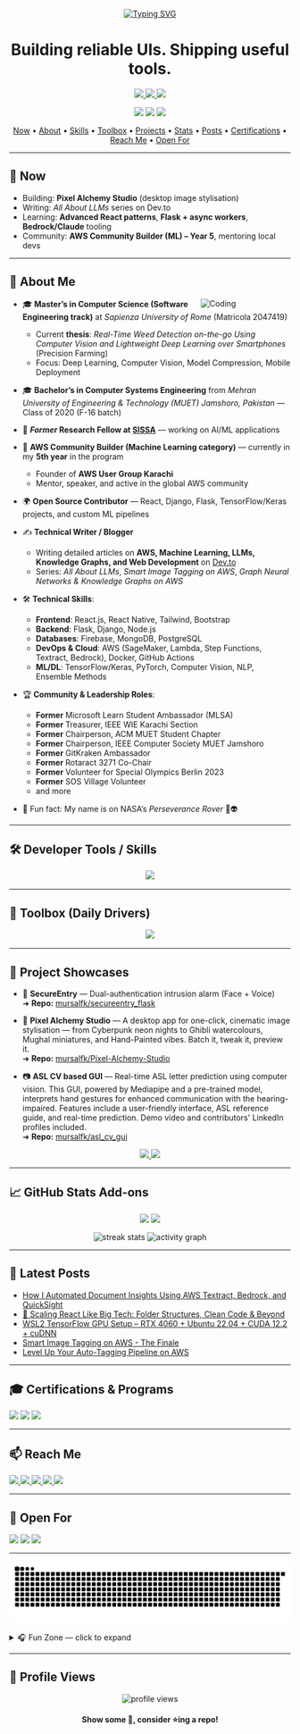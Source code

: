 <!-- Top Banner -->
<p align="center">
  <a href="https://git.io/typing-svg">
    <img src="https://readme-typing-svg.herokuapp.com?font=Share+Tech+Mono&size=28&duration=3000&pause=1000&color=00FF00&center=true&vCenter=true&width=900&background=0d1117&lines=Hey+there!+I'm+Mursal+Furqan;Full-Stack+React+Developer;5th+Year+AWS+Community+Builder+(ML);OSS+Contributor+%7C+Tech+Blogger;Building+robust+UIs+%26+useful+tools" alt="Typing SVG" />
  </a>
</p>

<h1 align="center">Building reliable UIs. Shipping useful tools.</h1>

<p align="center">
  <a href="https://mursal.me">
    <img src="https://img.shields.io/badge/Portfolio-%230077B5.svg?&style=for-the-badge&logo=google-chrome&logoColor=white" />
  </a>
  <a href="https://dev.to/mursalfk">
    <img src="https://img.shields.io/badge/Dev.to-%23000000.svg?&style=for-the-badge&logo=dev.to&logoColor=white" />
  </a>
  <a href="mailto:mursalfurqan@gmail.com">
    <img src="https://img.shields.io/badge/Email-%23D14836.svg?&style=for-the-badge&logo=gmail&logoColor=white" />
  </a>
</p>

<p align="center">
  <a href="https://github.com/mursalfk?tab=followers"><img src="https://img.shields.io/github/followers/mursalfk?label=Followers&style=social"></a>
  <a href="https://twitter.com/mursalfurqan"><img src="https://img.shields.io/twitter/follow/mursalfurqan?style=social"></a>
  <a href="https://dev.to/mursalfk"><img src="https://img.shields.io/badge/Dev.to-Articles-black"></a>
</p>

<!-- Quick Nav -->
<p align="center">
  <a href="#-now">Now</a> •
  <a href="#-about-me">About</a> •
  <a href="#-developer-tools--skills">Skills</a> •
  <a href="#-toolbox-daily-drivers">Toolbox</a> •
  <a href="#-project-showcases">Projects</a> •
  <a href="#-github-stats-add-ons">Stats</a> •
  <a href="#-latest-posts">Posts</a> •
  <a href="#-certifications--programs">Certifications</a> •
  <a href="#-reach-me">Reach Me</a> •
  <a href="#-open-for">Open For</a>
</p>

---

## 📌 Now
- Building: **Pixel Alchemy Studio** (desktop image stylisation)
- Writing: *All About LLMs* series on Dev.to
- Learning: **Advanced React patterns**, **Flask + async workers**, **Bedrock/Claude** tooling
- Community: **AWS Community Builder (ML) – Year 5**, mentoring local devs

---

## 🧐 About Me

<img width="32%" align="right" alt="Coding" src="https://user-images.githubusercontent.com/48678280/88862734-4903af80-d201-11ea-968b-9c939d88a37c.gif"/>

- 🎓 **Master’s in Computer Science (Software Engineering track)** at *Sapienza University of Rome* (Matricola 2047419)  
  - Current **thesis**: *Real-Time Weed Detection on-the-go Using Computer Vision and Lightweight Deep Learning over Smartphones* (Precision Farming)  
  - Focus: Deep Learning, Computer Vision, Model Compression, Mobile Deployment  

- 🎓 **Bachelor’s in Computer Systems Engineering** from *Mehran University of Engineering & Technology (MUET) Jamshoro, Pakistan* — Class of 2020 (F-16 batch)  

- 💼 **_Former_ Research Fellow at [SISSA](https://sissa.it/)** — working on AI/ML applications  

- 🚀 **AWS Community Builder (Machine Learning category)** — currently in my **5th year** in the program  
  - Founder of **AWS User Group Karachi**  
  - Mentor, speaker, and active in the global AWS community  

- 🌍 **Open Source Contributor** — React, Django, Flask, TensorFlow/Keras projects, and custom ML pipelines  

- ✍️ **Technical Writer / Blogger**  
  - Writing detailed articles on **AWS, Machine Learning, LLMs, Knowledge Graphs, and Web Development** on [Dev.to](https://dev.to/mursalfk)  
  - Series: *All About LLMs*, *Smart Image Tagging on AWS*, *Graph Neural Networks & Knowledge Graphs on AWS*  

- 🛠️ **Technical Skills**:  
  - **Frontend**: React.js, React Native, Tailwind, Bootstrap  
  - **Backend**: Flask, Django, Node.js  
  - **Databases**: Firebase, MongoDB, PostgreSQL  
  - **DevOps & Cloud**: AWS (SageMaker, Lambda, Step Functions, Textract, Bedrock), Docker, GitHub Actions  
  - **ML/DL**: TensorFlow/Keras, PyTorch, Computer Vision, NLP, Ensemble Methods  

- 🏆 **Community & Leadership Roles**:  
  - **Former** Microsoft Learn Student Ambassador (MLSA)  
  - **Former** Treasurer, IEEE WIE Karachi Section  
  - **Former** Chairperson, ACM MUET Student Chapter  
  - **Former** Chairperson, IEEE Computer Society MUET Jamshoro  
  - **Former** GitKraken Ambassador  
  - **Former** Rotaract 3271 Co-Chair  
  - **Former** Volunteer for Special Olympics Berlin 2023  
  - **Former** SOS Village Volunteer  
  - and more  

- 🌙 Fun fact: My name is on NASA’s *Perseverance Rover* 🚀👽  

---

## 🛠 Developer Tools / Skills
<p align="center">
  <img src="https://skillicons.dev/icons?i=react,js,ts,py,flask,django,aws,firebase,mongodb,postgres,git,github,linux,docker,html,css,bootstrap,tailwind" />
</p>

---

## 🧰 Toolbox (Daily Drivers)
<p align="center">
  <img src="https://skillicons.dev/icons?i=vscode,postman,figma,bash,webpack,eslint,prettier,npm,pnpm,vercel" />
</p>

---

## 🎯 Project Showcases

- 🔐 **SecureEntry** — Dual-authentication intrusion alarm (Face + Voice)  
  ➜ **Repo:** [mursalfk/secureentry_flask](https://github.com/mursalfk/secureentry_flask)

- 🌱 **Pixel Alchemy Studio** — A desktop app for one-click, cinematic image stylisation — from Cyberpunk neon nights to Ghibli watercolours, Mughal miniatures, and Hand-Painted vibes. Batch it, tweak it, preview it.  
  ➜ **Repo:** [mursalfk/Pixel-Alchemy-Studio](https://github.com/mursalfk/Pixel-Alchemy-Studio)

- 📷 **ASL CV based GUI** — Real-time ASL letter prediction using computer vision. This GUI, powered by Mediapipe and a pre-trained model, interprets hand gestures for enhanced communication with the hearing-impaired. Features include a user-friendly interface, ASL reference guide, and real-time prediction. Demo video and contributors' LinkedIn profiles included.  
  ➜ **Repo:** [mursalfk/asl_cv_gui](https://github.com/mursalfk/asl_cv_gui)

<p align="center">
  <a href="https://github.com/mursalfk/secureentry_flask">
    <img src="https://github-readme-stats.vercel.app/api/pin/?username=mursalfk&repo=secureentry_flask&theme=tokyonight" />
  </a>
  <a href="https://github.com/mursalfk/Pixel-Alchemy-Studio">
    <img src="https://github-readme-stats.vercel.app/api/pin/?username=mursalfk&repo=Pixel-Alchemy-Studio&theme=tokyonight" />
  </a>
</p>

---

## 📈 GitHub Stats Add-ons
<p align="center">
  <img height="170" src="https://github-readme-stats.vercel.app/api?username=mursalfk&show_icons=true&theme=tokyonight&hide_border=true&count_private=true" />
  <img height="170" src="https://github-readme-stats.vercel.app/api/top-langs?username=mursalfk&layout=compact&theme=tokyonight&hide_border=true" />
</p>

<p align="center">
  <img height="170" src="https://streak-stats.demolab.com?user=mursalfk&theme=tokyonight&hide_border=true" alt="streak stats"/>
  <img height="170" src="https://github-readme-activity-graph.vercel.app/graph?username=mursalfk&theme=react-dark&hide_border=true&bg_color=1F222E&line=539af4&point=ffffff&area=true" alt="activity graph"/>
</p>

---

## 📝 Latest Posts
<!-- BLOG-POST-LIST:START -->
- [How I Automated Document Insights Using AWS Textract, Bedrock, and QuickSight](https://dev.to/aws-builders/how-i-automated-document-insights-using-aws-textract-bedrock-and-quicksight-h7p)
- [🚀 Scaling React Like Big Tech: Folder Structures, Clean Code &amp; Beyond](https://dev.to/mursalfk/scaling-react-like-big-tech-folder-structures-clean-code-beyond-51bj)
- [WSL2 TensorFlow GPU Setup – RTX 4060 + Ubuntu 22.04 + CUDA 12.2 + cuDNN](https://dev.to/mursalfk/wsl2-tensorflow-gpu-setup-rtx-4060-ubuntu-2204-cuda-122-cudnn-361h)
- [Smart Image Tagging on AWS - The Finale](https://dev.to/aws-builders/smart-image-tagging-on-aws-the-finale-303)
- [Level Up Your Auto-Tagging Pipeline on AWS](https://dev.to/aws-builders/level-up-your-auto-tagging-pipeline-on-aws-4abj)
<!-- BLOG-POST-LIST:END -->

---

## 🎓 Certifications & Programs
<p align="left">
  <img src="https://img.shields.io/badge/AWS%20Community%20Builder-FF9900?style=for-the-badge&logo=amazonaws&logoColor=white" />
  <a href="https://www.qwiklabs.com/public_profiles/e7c9d521-8506-4a4a-bc2e-c718fc91744e"><img src="https://img.shields.io/badge/Qwiklabs-4285F4?style=for-the-badge&logo=googlecloud&logoColor=white"/></a>
  <a href="https://docs.microsoft.com/en-us/users/mursalfurqan/"><img src="https://img.shields.io/badge/Microsoft%20Learn-2F2F2F?style=for-the-badge&logo=microsoft&logoColor=white"/></a>
</p>

---

## 📫 Reach Me
<p align="left">
  <a href="mailto:mursalfurqan@gmail.com">
    <img src="https://img.shields.io/badge/Email-%23D14836.svg?&style=for-the-badge&logo=gmail&logoColor=white" />
  </a>
  <a href="https://mursal.me">
    <img src="https://img.shields.io/badge/Portfolio-%230077B5.svg?&style=for-the-badge&logo=google-chrome&logoColor=white" />
  </a>
  <a href="https://linkedin.com/in/mursalfurqan">
    <img src="https://img.shields.io/badge/LinkedIn-%230A66C2.svg?&style=for-the-badge&logo=linkedin&logoColor=white" />
  </a>
  <a href="https://twitter.com/mursalfurqan">
    <img src="https://img.shields.io/badge/Twitter-%231DA1F2.svg?&style=for-the-badge&logo=twitter&logoColor=white" />
  </a>
  <a href="https://dev.to/mursalfk">
    <img src="https://img.shields.io/badge/Dev.to-%23000000.svg?&style=for-the-badge&logo=dev.to&logoColor=white" />
  </a>
</p>

---

## 🤝 Open For
<p>
  <img src="https://img.shields.io/badge/Open%20to-Collaboration-22c55e?style=for-the-badge"/>
  <img src="https://img.shields.io/badge/Available%20for-Speaking-3b82f6?style=for-the-badge"/>
  <img src="https://img.shields.io/badge/Available%20for-Mentoring-f59e0b?style=for-the-badge"/>
</p>

---

<!-- 🐍 Snake animation — works after snake.yml runs -->
<p align="center">
  <img src="https://raw.githubusercontent.com/mursalfk/mursalfk/output/github-contribution-grid-snake.svg" alt="Snake animation"/>
</p>

<!-- Fun Zone (kept collapsible so the page stays professional by default) -->
<details>
  <summary>🎧 Fun Zone — click to expand</summary>
  <p align="center">
    <img src="https://quotes-github-readme.vercel.app/api?type=horizontal&theme=dark" alt="Random Dev Quote" />
  </p>
  <p align="center">
    <img src="https://novatorem.vercel.app/api/spotify" width="400" alt="Now Playing on Spotify"/>
  </p>
  <p align="center">
    <a href="https://holopin.io/@mursalfk">
      <img src="https://holopin.io/api/user/board?user=mursalfk" alt="Holopin Badges"/>
    </a>
  </p>
</details>

---

## 👀 Profile Views
<p align="center"> 
  <img src="https://komarev.com/ghpvc/?username=mursalfk&color=blueviolet" alt="profile views"/>
</p>

<h4 align="center"> Show some 💖, consider ⭐ing a repo!</h4>
